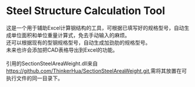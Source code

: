 # Steel Structure Calculation Tool
 这是一个用于辅助Excel计算钢结构的工具，可根据已填写好的规格型号，自动生成单位面积和单位重量计算式，免去手动输入的麻烦。<br>
 还可以根据现有的型钢规格型号，自动生成加劲肋的规格型号。<br>
 未来也许会添加把CAD表格导出到Excel的功能。<br>
 <br>
 引用的SectionSteelAreaWeight.dll来自<https://github.com/ThinkerHua/SectionSteelAreaWeight.git>,需将其放置在可执行文件的同一目录下。
